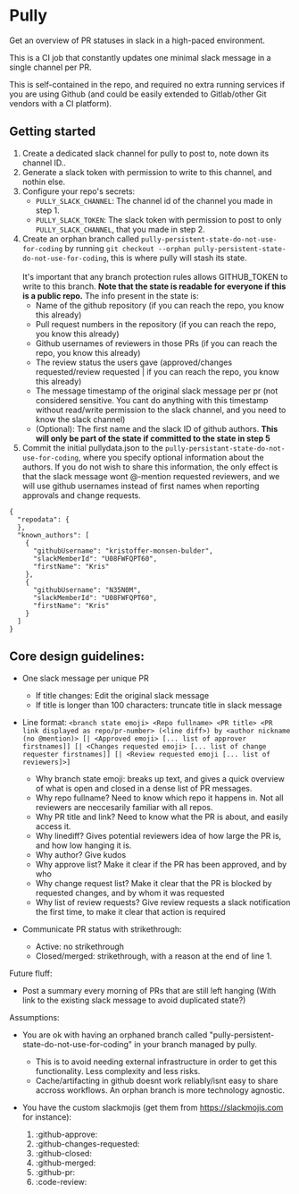 # Pully
Get an overview of PR statuses in slack in a high-paced environment.

This is a CI job that constantly updates one minimal slack message in a single channel per PR. 

This is self-contained in the repo, and required no extra running services if you are using Github (and could be easily extended to Gitlab/other Git vendors with a CI platform).

## Getting started
1. Create a dedicated slack channel for pully to post to, note down its channel ID..
2. Generate a slack token with permission to write to this channel, and nothin else.
3. Configure your repo's secrets:
    - `PULLY_SLACK_CHANNEL`: The channel id of the channel you made in step 1.
    - `PULLY_SLACK_TOKEN`: The slack token with permission to post to only `PULLY_SLACK_CHANNEL`, that you made in step 2.
4. Create an orphan branch called `pully-persistent-state-do-not-use-for-coding` by running `git checkout --orphan pully-persistent-state-do-not-use-for-coding`, this is where pully will stash its state. 
\
\
It's important that any branch protection rules allows GITHUB_TOKEN to write to this branch. **Note that the state is readable for everyone if this is a public repo.** The info present in the state is:
    - Name of the github repository (if you can reach the repo, you know this already)
    - Pull request numbers in the repository (if you can reach the repo, you know this already)
    - Github usernames of reviewers in those PRs (if you can reach the repo, you know this already)
    - The review status the users gave (approved/changes requested/review requested | if you can reach the repo, you know this already)
    - The message timestamp of the original slack message per pr (not considered sensitive. You cant do anything with this timestamp without read/write permission to the slack channel, and you need to know the slack channel)
    - (Optional): The first name and the slack ID of github authors. **This will only be part of the state if committed to the state in step 5**
5. Commit the initial pullydata.json to the `pully-persistant-state-do-not-use-for-coding`, where you specify optional information about the authors. If you do not wish to share this information, the only effect is that the slack message wont @-mention requested reviewers, and we will use github usernames instead of first names when reporting approvals and change requests. 
```
{
  "repodata": {
  },
  "known_authors": [
    {
      "githubUsername": "kristoffer-monsen-bulder",
      "slackMemberId": "U08FWFQPT60",
      "firstName": "Kris"
    },
    {
      "githubUsername": "N35N0M",
      "slackMemberId": "U08FWFQPT60",
      "firstName": "Kris"
    }
  ]
}
```

## Core design guidelines:
- One slack message per unique PR
  - If title changes: Edit the original slack message
  - If title is longer than 100 characters: truncate title in slack message
- Line format: `<branch state emoji> <Repo fullname> <PR title> <PR link displayed as repo/pr-number> (<line diff>) by <author nickname (no @mention)> [| <Approved emoji> [... list of approver firstnames]] [| <Changes requested emoji> [... list of change requester firstnames]] [| <Review requested emoji [... list of reviewers]>]`
    - Why branch state emoji: breaks up text, and gives a quick overview of what is open and closed in a dense list of PR messages.
    - Why repo fullname? Need to know which repo it happens in. Not all reviewers are neccesarily familiar with all repos.
    - Why PR title and link? Need to know what the PR is about, and easily access it.
    - Why linediff? Gives potential reviewers idea of how large the PR is, and how low hanging it is.
    - Why author? Give kudos
    - Why approve list? Make it clear if the PR has been approved, and by who
    - Why change request list? Make it clear that the PR is blocked by requested changes, and by whom it was requested
    - Why list of review requests? Give review requests a slack notification the first time, to make it clear that action is required

- Communicate PR status with strikethrough:
    - Active: no strikethrough
    - Closed/merged: strikethrough, with a reason at the end of line 1.


Future fluff:
- Post a summary every morning of PRs that are still left hanging (With link to the existing slack message to avoid duplicated state?)

Assumptions:
- You are ok with having an orphaned branch called "pully-persistent-state-do-not-use-for-coding" in your branch managed by pully.
  - This is to avoid needing external infrastructure in order to get this functionality. Less complexity and less risks.
  - Cache/artifacting in github doesnt work reliably/isnt easy to share accross workflows. An orphan branch is more technology agnostic.

- You have the custom slackmojis (get them from https://slackmojis.com for instance):
  1. :github-approve:
  2. :github-changes-requested:
  3. :github-closed:
  4. :github-merged:
  5. :github-pr:
  6. :code-review:
